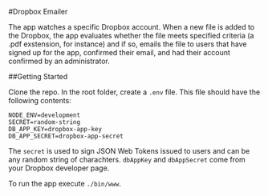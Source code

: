 #Dropbox Emailer

The app watches a specific Dropbox account. When a new file is added to the Dropbox, the app evaluates whether the file meets specified criteria (a .pdf exstension, for instance) and if so, emails the file to users that have signed up for the app, confirmed their email, and had their account confirmed by an administrator.

##Getting Started

Clone the repo. In the root folder, create a `.env` file. This file should have the following contents:

	NODE_ENV=development
	SECRET=random-string
	DB_APP_KEY=dropbox-app-key
	DB_APP_SECRET=dropbox-app-secret

The `secret` is used to sign JSON Web Tokens issued to users and can be any random string of charachters. `dbAppKey` and `dbAppSecret` come from your Dropbox developer page.

To run the app execute `./bin/www`.